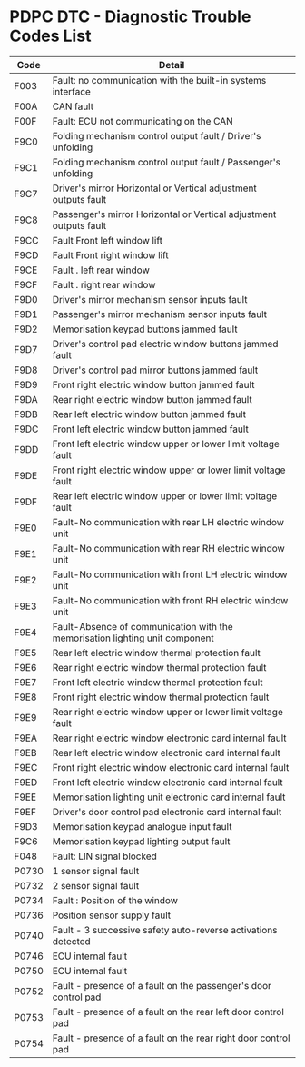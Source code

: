 # PDPC DTC - Diagnostic Trouble Codes List

| Code | Detail |
| - | - |
| F003 | Fault: no communication with the built-in systems interface |
| F00A | CAN fault |
| F00F | Fault: ECU not communicating on the CAN |
| F9C0 | Folding mechanism control output fault / Driver's unfolding |
| F9C1 | Folding mechanism control output fault / Passenger's unfolding |
| F9C7 | Driver's mirror Horizontal or Vertical adjustment outputs fault |
| F9C8 | Passenger's mirror Horizontal or Vertical adjustment outputs fault |
| F9CC | Fault Front left window lift |
| F9CD | Fault Front right window lift |
| F9CE | Fault . left rear window |
| F9CF | Fault . right rear window |
| F9D0 | Driver's mirror mechanism sensor inputs fault |
| F9D1 | Passenger's mirror mechanism sensor inputs fault |
| F9D2 | Memorisation keypad buttons jammed fault |
| F9D7 | Driver's control pad electric window buttons jammed fault |
| F9D8 | Driver's control pad mirror buttons jammed fault |
| F9D9 | Front right electric window button jammed fault |
| F9DA | Rear right electric window button jammed fault |
| F9DB | Rear left electric window button jammed fault |
| F9DC | Front left electric window button jammed fault |
| F9DD | Front left electric window upper or lower limit voltage fault |
| F9DE | Front right electric window upper or lower limit voltage fault |
| F9DF | Rear left electric window upper or lower limit voltage fault |
| F9E0 | Fault-No communication with rear LH electric window unit |
| F9E1 | Fault-No communication with rear RH electric window unit |
| F9E2 | Fault-No communication with front LH electric window unit |
| F9E3 | Fault-No communication with front RH electric window unit |
| F9E4 | Fault-Absence of communication with the memorisation lighting unit component |
| F9E5 | Rear left electric window thermal protection fault |
| F9E6 | Rear right electric window thermal protection fault |
| F9E7 | Front left electric window thermal protection fault |
| F9E8 | Front right electric window thermal protection fault |
| F9E9 | Rear right electric window upper or lower limit voltage fault |
| F9EA | Rear right electric window electronic card internal fault |
| F9EB | Rear left electric window electronic card internal fault |
| F9EC | Front right electric window electronic card internal fault |
| F9ED | Front left electric window electronic card internal fault |
| F9EE | Memorisation lighting unit electronic card internal fault |
| F9EF | Driver's door control pad electronic card internal fault |
| F9D3 | Memorisation keypad analogue input fault |
| F9C6 | Memorisation keypad lighting output fault |
| F048 | Fault: LIN signal blocked |
| P0730 | 1 sensor signal fault |
| P0732 | 2 sensor signal fault |
| P0734 | Fault : Position of the window |
| P0736 | Position sensor supply fault |
| P0740 | Fault - 3 successive safety auto-reverse activations detected |
| P0746 | ECU internal fault |
| P0750 | ECU internal fault |
| P0752 | Fault - presence of a fault on the passenger's door control pad |
| P0753 | Fault - presence of a fault on the rear left door control pad |
| P0754 | Fault - presence of a fault on the rear right door control pad |
